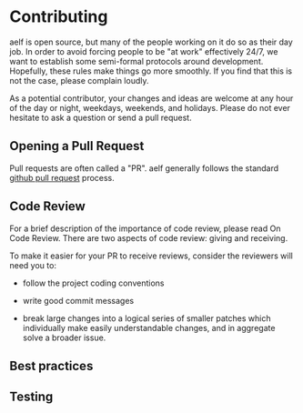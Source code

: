# Contributing

aelf is open source, but many of the people working on it do so as their day job. In order to avoid forcing people to be "at work" effectively 24/7, we want to establish some semi-formal protocols around development. Hopefully, these rules make things go more smoothly. If you find that this is not the case, please complain loudly.

As a potential contributor, your changes and ideas are welcome at any hour of the day or night, weekdays, weekends, and holidays. Please do not ever hesitate to ask a question or send a pull request.


## Opening a Pull Request

Pull requests are often called a "PR". aelf generally follows the standard [github pull request](https://docs.github.com/en/pull-requests/collaborating-with-pull-requests/proposing-changes-to-your-work-with-pull-requests/about-pull-requests) process.


## Code Review

For a brief description of the importance of code review, please read On Code Review.
There are two aspects of code review: giving and receiving.

To make it easier for your PR to receive reviews, consider the reviewers will need you to:

- follow the project coding conventions

- write good commit messages

- break large changes into a logical series of smaller patches which individually make easily understandable changes, and in aggregate solve a broader issue.

## Best practices



## Testing


